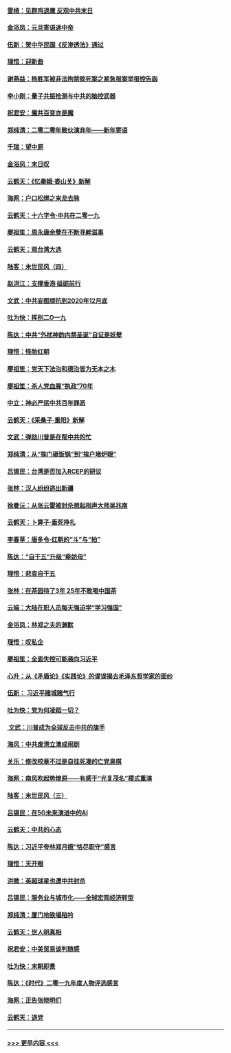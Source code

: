 #### [雪绮：见群鸡退鹰  反观中共末日](../pages/nsc993/n11762112.md?t=01030401) 
#### [金浴凤：元旦寄语迷中帝](../pages/nsc993/n11761788.md?t=01030401) 
#### [伍新：贺中华民国《反渗透法》通过](../pages/nsc993/n11761994.md?t=01030401) 
#### [理悟：迎新曲](../pages/nsc993/n11761152.md?t=01030401) 
#### [谢燕益：杨胜军被非法拘禁致死案之紧急报案举报控告函](../pages/nsc993/n11756134.md?t=01030401) 
#### [李小刚：量子共振检测与中共的脑控武器](../pages/nsc993/n11754518.md?t=01030401) 
#### [祝君安：魔共百变亦是魔](../pages/nsc993/n11754469.md?t=01030401) 
#### [郑纯清：二零二零年散伙演弃年——新年寄语](../pages/nsc993/n11754195.md?t=01030401) 
#### [千瑞：望中原](../pages/nsc993/n11754159.md?t=01030401) 
#### [金浴凤：末日叹](../pages/nsc993/n11752359.md?t=01030401) 
#### [云鹤天：《忆秦娥‧娄山关》新解](../pages/nsc993/n11752348.md?t=01030401) 
#### [海网：户口松绑之来龙去脉](../pages/nsc993/n11752328.md?t=01030401) 
#### [云鹤天：十六字令‧中共在二零一九](../pages/nsc993/n11752305.md?t=01030401) 
#### [廖祖笙：周永康余孽在不断寻衅滋事](../pages/nsc993/n11751013.md?t=01030401) 
#### [云鹤天：观台湾大选](../pages/nsc993/n11751007.md?t=01030401) 
#### [陆客：末世民风（四）](../pages/nsc993/n11749203.md?t=01030401) 
#### [赵洪江：支撑香港 砥砺前行](../pages/nsc993/n11748482.md?t=01030401) 
#### [文武：中共妄图顽抗到2020年12月底](../pages/nsc993/n11748446.md?t=01030401) 
#### [吐为快：挥别二O一九](../pages/nsc993/n11748411.md?t=01030401) 
#### [陈达：中共“外扰神韵内禁圣诞”自证是妖孽](../pages/nsc993/n11748226.md?t=01030401) 
#### [理悟：怪胎红朝](../pages/nsc993/n11748206.md?t=01030401) 
#### [廖祖笙：党天下法治和德治皆为无本之木](../pages/nsc993/n11748135.md?t=01030401) 
#### [廖祖笙：杀人党血腥“执政”70年](../pages/nsc993/n11745144.md?t=01030401) 
#### [中立：神必严惩中共百年罪恶](../pages/nsc993/n11744970.md?t=01030401) 
#### [云鹤天：《采桑子‧重阳》新解](../pages/nsc993/n11744948.md?t=01030401) 
#### [文武：弹劾川普是在帮中共的忙](../pages/nsc993/n11744758.md?t=01030401) 
#### [郑纯清：从“挨门砸饭锅”到“挨户堵炉眼”](../pages/nsc993/n11744745.md?t=01030401) 
#### [吕锡民：台湾是否加入RCEP的研议](../pages/nsc993/n11744701.md?t=01030401) 
#### [张林：汉人纷纷逃出新疆](../pages/nsc993/n11743530.md?t=01030401) 
#### [徐曼沅：从张云雷被封杀想起相声大师吴兆南](../pages/nsc993/n11741816.md?t=01030401) 
#### [云鹤天：卜算子‧垂死挣扎](../pages/nsc993/n11739956.md?t=01030401) 
#### [李春草：唐多令‧红朝的“斗”与“拍”](../pages/nsc993/n11739830.md?t=01030401) 
#### [陈达：“自干五”升级“牵妨母”](../pages/nsc993/n11739724.md?t=01030401) 
#### [理悟：悲哀自干五](../pages/nsc993/n11739547.md?t=01030401) 
#### [张林：在茶园待了3年 25年不敢喝中国茶](../pages/nsc993/n11739240.md?t=01030401) 
#### [云端：大陆在职人员每天强迫学“学习强国”](../pages/nsc993/n11738735.md?t=01030401) 
#### [金浴凤：林郑之夫的渊默](../pages/nsc993/n11737735.md?t=01030401) 
#### [理悟：叹私企](../pages/nsc993/n11737715.md?t=01030401) 
#### [廖祖笙：全面失控可能袭向习近平](../pages/nsc993/n11737704.md?t=01030401) 
#### [心升：从《矛盾论》《实践论》的谬误揭去毛泽东哲学家的面纱](../pages/nsc993/n11736962.md?t=01030401) 
#### [伍新： 习近平赌城赌气行](../pages/nsc993/n11736929.md?t=01030401) 
#### [吐为快：党为何凌蹈一切？](../pages/nsc993/n11736915.md?t=01030401) 
#### [ 文武：川普成为全球反击中共的旗手](../pages/nsc993/n11736882.md?t=01030401) 
#### [海风：中共废港立澳成闹剧](../pages/nsc993/n11735857.md?t=01030401) 
#### [关乐：修改校章不过是自往死凑的亡党臭棋](../pages/nsc993/n11735097.md?t=01030401) 
#### [海网：南风吹起势燎原——有感于“光复茂名”模式重演](../pages/nsc993/n11732308.md?t=01030401) 
#### [陆客：末世民风（三）](../pages/nsc993/n11732211.md?t=01030401) 
#### [吕锡民：在5G未来演进中的AI](../pages/nsc993/n11730010.md?t=01030401) 
#### [云鹤天：中共的心态](../pages/nsc993/n11729906.md?t=01030401) 
#### [陈达：习近平夸林郑月娥“恪尽职守”感言](../pages/nsc993/n11729881.md?t=01030401) 
#### [理悟：天开眼](../pages/nsc993/n11729699.md?t=01030401) 
#### [洪微：英超球星也遭中共封杀](../pages/nsc993/n11727243.md?t=01030401) 
#### [吕锡民：服务业与城市化——全球宏观经济转型](../pages/nsc993/n11725845.md?t=01030401) 
#### [郑纯清：厦门地铁塌陷吟](../pages/nsc993/n11725813.md?t=01030401) 
#### [云鹤天：世人明真相](../pages/nsc993/n11725621.md?t=01030401) 
#### [祝君安：中美贸易谈判随感](../pages/nsc993/n11725609.md?t=01030401) 
#### [吐为快：末朝即景](../pages/nsc993/n11723365.md?t=01030401) 
#### [陈达：《时代》二零一九年度人物评选感言](../pages/nsc993/n11723337.md?t=01030401) 
#### [海网：正告张晓明们](../pages/nsc993/n11723228.md?t=01030401) 
#### [云鹤天：退党](../pages/nsc993/n11723056.md?t=01030401) 

----
#### [ >>> 更早内容 <<< ](../indexes/nsc993-earlier.md)
